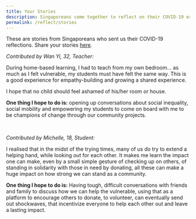 ```yaml
---
title: Your Stories
description: Singaporeans come together to reflect on their COVID-19 experiences and share what they learned. Read their stories.
permalink: /reflect/stories
---
```


These are stories from Singaporeans who sent us their COVID-19 reflections. Share your stories [here](/reflect).

*Contributed by Wan Yi, 32, Teacher:*

During home-based learning, I had to teach from my own bedroom... as much as I felt vulnerable, my students must have felt the same way. This is a good experience for empathy-building and growing a shared experience.   
   
I hope that no child should feel ashamed of his/her room or house.   
   
**<span class="has-text-secondary">One thing I hope to do is:</span>** opening up conversations about social inequality, social mobility and empowering my students to come on board with me to be champions of change through our community projects.

&nbsp;

*Contributed by Michelle, 18, Student:*

I realised that in the midst of the trying times, many of us do try to extend a helping hand, while looking out for each other. It makes me learn the impact one can make, even by a small simple gesture of checking up on others, of standing in solidarity with those in need by donating, all these can make a huge impact on how strong we can stand as a community.   
     
**<span class="has-text-secondary">One thing I hope to do is:</span>** Having tough, difficult conversations with friends and family to discuss how we can help the vulnerable, using that as a platform to encourage others to donate, to volunteer, can eventually send out shockwaves, that incentivize everyone to help each other out and leave a lasting impact.

